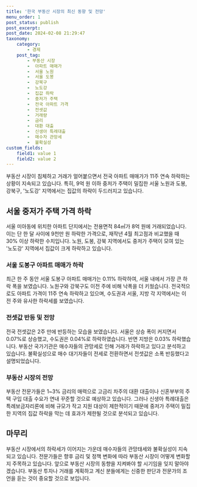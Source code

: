 ```yaml
---
title: '한국 부동산 시장의 최신 동향 및 전망'
menu_order: 1
post_status: publish
post_excerpt: 
post_date: 2024-02-08 21:29:47
taxonomy:
    category:
        - 경제
    post_tag:
        - 부동산 시장
        -  아파트 매매가
        -  서울 노원
        -  서울 도봉
        -  강북구
        -  노도강
        -  집값 하락
        -  중저가 주택
        -  전국 아파트 가격
        -  전셋값
        -  거래량
        -  금리
        -  대환 대출
        -  신생아 특례대출
        -  매수자 관망세
        -  불확실성
custom_fields:
    field1: value 1
    field2: value 2
---
```


부동산 시장이 침체하고 거래가 얼어붙으면서 전국 아파트 매매가가 11주 연속 하락하는 상황이 지속되고 있습니다. 특히, 9억 원 이하 중저가 주택이 밀집한 서울 노원과 도봉, 강북구, '노도강' 지역에서는 집값의 하락이 두드러지고 있습니다.
## 서울 중저가 주택 가격 하락
서울 미아동에 위치한 아파트 단지에서는 전용면적 84㎡가 8억 원에 거래되었습니다. 이는 단 한 달 사이에 9천만 원 하락한 가격으로, 재작년 4월 최고점과 비교했을 때 30% 이상 하락한 수치입니다. 노원, 도봉, 강북 지역에서도 중저가 주택이 모여 있는 '노도강' 지역에서 집값이 크게 하락하고 있습니다.
### 서울 도봉구 아파트 매매가 하락
최근 한 주 동안 서울 도봉구 아파트 매매가는 0.11% 하락하여, 서울 내에서 가장 큰 하락 폭을 보였습니다. 노원구와 강북구도 이전 주에 비해 낙폭을 더 키웠습니다. 전국적으로도 아파트 가격이 11주 연속 하락하고 있으며, 수도권과 서울, 지방 각 지역에서는 이전 주와 유사한 하락세를 보였습니다.
### 전셋값 반등 및 전망
전국 전셋값은 2주 만에 반등하는 모습을 보였습니다. 서울은 상승 폭이 커지면서 0.07%로 상승했고, 수도권은 0.04%로 하락하였습니다. 반면 지방은 0.03% 하락했습니다. 부동산 국가기관은 매수자들의 관망세로 인해 거래가 하락하고 있다고 분석하고 있습니다. 불확실성으로 매수 대기자들이 전세로 전환하면서 전셋값은 소폭 반등했다고 설명되었습니다.
### 부동산 시장의 전망
부동산 전문가들은 1~3% 금리의 매력으로 고금리 차주의 대환 대출이나 신혼부부의 주택 구입 대출 수요가 연내 꾸준할 것으로 예상하고 있습니다. 그러나 신생아 특례대출은 특례보금자리론에 비해 규모가 작고 지원 대상이 제한적이기 때문에 중저가 주택이 밀집한 지역의 집값 하락을 막는 데 효과가 제한될 것으로 분석되고 있습니다.
## 마무리
부동산 시장에서의 하락세가 이어지는 가운데 매수자들의 관망태세와 불확실성이 지속되고 있습니다. 전문가들은 향후 금리 및 정책 변화에 따라 부동산 시장이 어떻게 변화할지 주목하고 있습니다. 앞으로 부동산 시장의 동향을 지켜봐야 할 시기임을 잊지 말아야겠습니다. 부동산 투자나 거래를 계획하고 계신 분들에게는 신중한 판단과 전문가의 조언을 듣는 것이 중요할 것으로 보입니다.

